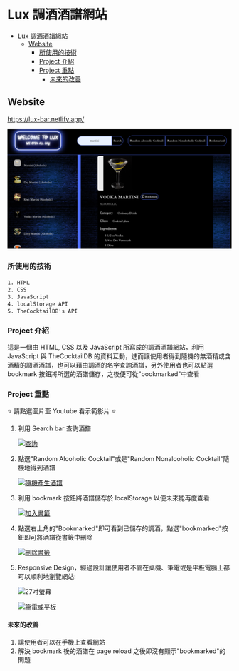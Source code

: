 # Lux 調酒酒譜網站

- [Lux 調酒酒譜網站](#lux-調酒酒譜網站)
  - [Website](#website)
    - [所使用的技術](#所使用的技術)
    - [Project 介紹](#project-介紹)
    - [Project 重點](#project-重點)
      - [未來的改善](#未來的改善)

## Website

<https://lux-bar.netlify.app/>

![Welcome Page](for_readme/lux_bar.png "Welcome Page")

### 所使用的技術

    1. HTML
    2. CSS
    3. JavaScript
    4. localStorage API
    5. TheCocktailDB's API

### Project 介紹

這是一個由 HTML, CSS 以及 JavaScript 所寫成的調酒酒譜網站，利用 JavaScript 與 TheCocktailDB 的資料互動，進而讓使用者得到隨機的無酒精或含酒精的調酒酒譜，也可以藉由調酒的名字查詢酒譜，另外使用者也可以點選 bookmark 按鈕將所選的酒譜儲存，之後便可從"bookmarked"中查看

### Project 重點

⭐️ 請點選圖片至 Youtube 看示範影片 ⭐️

1. 利用 Search bar 查詢酒譜

   [![查詢](for_readme/search.png)](https://youtu.be/EvPURmgBuig)

2. 點選"Random Alcoholic Cocktail"或是"Random Nonalcoholic Cocktail"隨機地得到酒譜

   [![隨機產生酒譜](for_readme/random.png)](https://youtu.be/Eikxb5TMrMk)

3. 利用 bookmark 按鈕將酒譜儲存於 localStorage 以便未來能再度查看

   [![加入書籤](for_readme/viewBokkmarked.png)](https://youtu.be/LBb3ygprzUE)

4. 點選右上角的"Bookmarked"即可看到已儲存的調酒，點選"bookmarked"按鈕即可將酒譜從書籤中刪除

   [![刪除書籤](for_readme/delete.png)](https://youtu.be/viObWHmbQtk)

5. Responsive Design，經過設計讓使用者不管在桌機、筆電或是平板電腦上都可以順利地瀏覽網站:

   ![27吋螢幕](for_readme/27inchScreen.png "27吋螢幕")

   ![筆電或平板](for_readme/smallerScreen.png "筆電或平板")

#### 未來的改善

1. 讓使用者可以在手機上查看網站
2. 解決 bookmark 後的酒譜在 page reload 之後即沒有顯示"bookmarked"的問題
